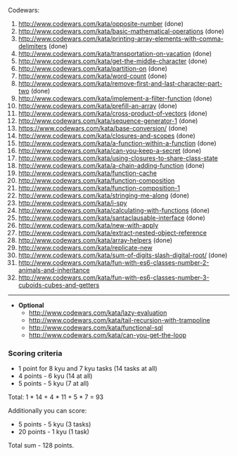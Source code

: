 Codewars:

   1. http://www.codewars.com/kata/opposite-number                                                    (done)
   2. http://www.codewars.com/kata/basic-mathematical-operations                                      (done)
   3. http://www.codewars.com/kata/printing-array-elements-with-comma-delimiters                      (done)
   4. http://www.codewars.com/kata/transportation-on-vacation                                         (done)
   5. http://www.codewars.com/kata/get-the-middle-character                                           (done)
   6. http://www.codewars.com/kata/partition-on                                                       (done)
   7. http://www.codewars.com/kata/word-count                                                         (done)
   8. http://www.codewars.com/kata/remove-first-and-last-character-part-two                           (done)
   9. http://www.codewars.com/kata/implement-a-filter-function                                        (done)
   10. http://www.codewars.com/kata/prefill-an-array                                                  (done)
   11. http://www.codewars.com/kata/cross-product-of-vectors                                          (done)
   12. http://www.codewars.com/kata/sequence-generator-1                                              (done)
   13. https://www.codewars.com/kata/base-conversion/                                                 (done)
   14. http://www.codewars.com/kata/closures-and-scopes                                               (done)
   15. http://www.codewars.com/kata/a-function-within-a-function                                      (done)
   16. http://www.codewars.com/kata/can-you-keep-a-secret                                             (done)
   17. http://www.codewars.com/kata/using-closures-to-share-class-state
   18. http://www.codewars.com/kata/a-chain-adding-function                                           (done)
   19. http://www.codewars.com/kata/function-cache
   20. http://www.codewars.com/kata/function-composition
   21. http://www.codewars.com/kata/function-composition-1
   22. http://www.codewars.com/kata/stringing-me-along                                                (done)
   23. http://www.codewars.com/kata/i-spy
   24. http://www.codewars.com/kata/calculating-with-functions                                        (done)
   25. http://www.codewars.com/kata/santaclausable-interface                                          (done)
   26. http://www.codewars.com/kata/new-with-apply
   27. http://www.codewars.com/kata/extract-nested-object-reference
   28. http://www.codewars.com/kata/array-helpers                                                     (done)               
   29. http://www.codewars.com/kata/replicate-new
   30. http://www.codewars.com/kata/sum-of-digits-slash-digital-root/                                 (done)
   31. http://www.codewars.com/kata/fun-with-es6-classes-number-2-animals-and-inheritance
   32. http://www.codewars.com/kata/fun-with-es6-classes-number-3-cuboids-cubes-and-getters

   ---
     
  - __Optional__
     - http://www.codewars.com/kata/lazy-evaluation
     - http://www.codewars.com/kata/tail-recursion-with-trampoline
     - http://www.codewars.com/kata/functional-sql
     - http://www.codewars.com/kata/can-you-get-the-loop
  
  ### Scoring criteria
*  1 point for 8 kyu and 7 kyu tasks (14 tasks at all)
*  4 points - 6 kyu (14 at all)
*  5 points - 5 kyu (7 at all)

Total: 1 * 14 + 4 * 11 + 5 * 7  = 93

Additionally you can score:
*  5 points - 5 kyu (3 tasks)
*  20 points - 1 kyu (1 task)

Total sum - 128 points. 
